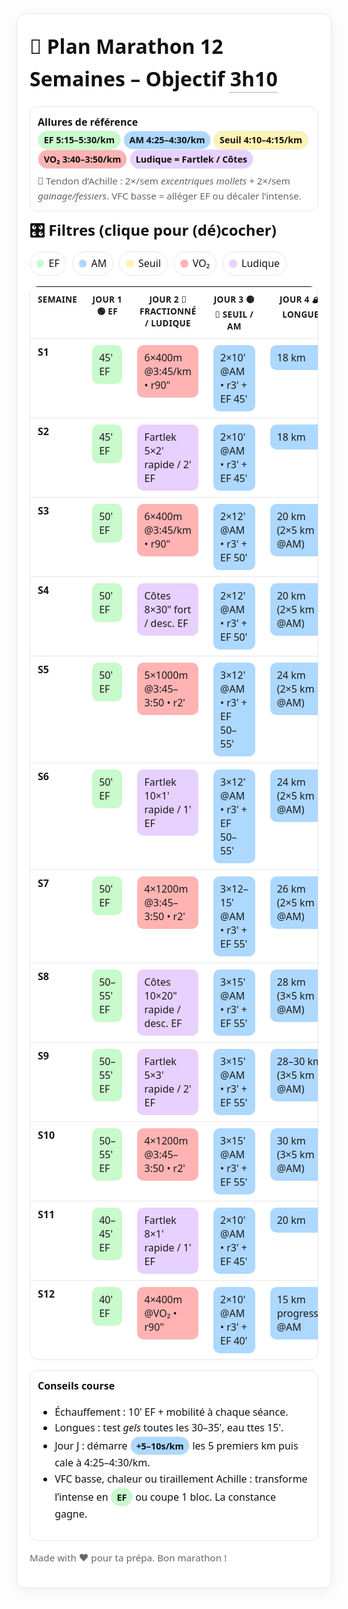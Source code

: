 <!-- =========================
  PLAN MARATHON – OBJECTIF 3h10
  GitHub Pages ready • HTML+CSS only • No JS
========================= -->

<style>
:root{
  --bg: #ffffff; --fg:#111; --muted:#666; --border:#e5e7eb;
  --ef:#c8facc; --am:#add8ff; --seuil:#fff3b3; --vo2:#ffb3b3; --fun:#e7d1ff;
  --accent:#2563eb; --ok:#16a34a; --warn:#d97706; --danger:#dc2626;
}
@media (prefers-color-scheme: dark){
  :root{
    --bg:#0b0f14; --fg:#e6edf3; --muted:#9aa4ae; --border:#1f2937;
    --ef:#12371a; --am:#0d2e47; --seuil:#3b3006; --vo2:#3d1111; --fun:#2b1d3a;
    --accent:#60a5fa;
  }
}
.marathon-wrap{font: 16px/1.6 system-ui, -apple-system, Segoe UI, Roboto, Ubuntu, Cantarell, "Helvetica Neue", Arial, "Noto Sans", "Apple Color Emoji","Segoe UI Emoji"; color:var(--fg); background:var(--bg); border:1px solid var(--border); border-radius:14px; padding:20px; box-shadow:0 6px 20px rgba(0,0,0,.05)}
h1,h2{margin:.2em 0 .6em}
.badge{display:inline-block; padding:.2em .6em; border-radius:999px; font-weight:700; font-size:.9em; border:1px solid var(--border)}
.badge.ef{background:var(--ef)} .badge.am{background:var(--am)}
.badge.seuil{background:var(--seuil)} .badge.vo2{background:var(--vo2)}
.badge.fun{background:var(--fun)}
.legend{display:flex; gap:.5rem; flex-wrap:wrap; margin:.6rem 0 1rem}
.card{border:1px solid var(--border); border-radius:12px; padding:12px; margin:.7rem 0; background:linear-gradient(180deg, rgba(255,255,255,.6), rgba(255,255,255,.3));}
@media (prefers-color-scheme: dark){ .card{background:linear-gradient(180deg, rgba(255,255,255,.03), rgba(255,255,255,.01));} }
.small{color:var(--muted); font-size:.95em}

/* Filter bar (checkbox hack) */
.filters{display:flex; flex-wrap:wrap; gap:.6rem; align-items:center; margin:.8rem 0 1rem}
.filter{user-select:none; display:inline-flex; align-items:center; gap:.45rem; padding:.35rem .6rem; border:1px solid var(--border); border-radius:999px; cursor:pointer; transition:.15s transform}
.filter:hover{transform:translateY(-1px)}
.filters input{display:none}
.filter .dot{width:.8em; height:.8em; border-radius:50%}
.dot.ef{background:var(--ef)} .dot.am{background:var(--am)} .dot.seuil{background:var(--seuil)}
.dot.vo2{background:var(--vo2)} .dot.fun{background:var(--fun)}
.filters input:not(:checked)+.filter{opacity:.55}

/* Table */
.table{width:100%; border-collapse:separate; border-spacing:0; overflow:hidden; border-radius:14px; border:1px solid var(--border)}
.table th,.table td{padding:10px 12px; border-bottom:1px solid var(--border); vertical-align:top}
.table thead th{position:sticky; top:0; background:var(--bg); z-index:1; font-weight:800; text-transform:uppercase; letter-spacing:.02em; font-size:.85em}
.table tr:last-child td{border-bottom:none}
.tag{display:inline-flex; align-items:center; gap:.35rem; font-weight:700; padding:.25rem .55rem; border-radius:999px; border:1px solid var(--border)}
.tag.ef{background:var(--ef)} .tag.am{background:var(--am)}
.tag.seuil{background:var(--seuil)} .tag.vo2{background:var(--vo2)} .tag.fun{background:var(--fun)}
.session{border-radius:10px; padding:8px 10px; border:1px dashed transparent}
.session.ef{background:var(--ef)} .session.am{background:var(--am)}
.session.seuil{background:var(--seuil)} .session.vo2{background:var(--vo2)}
.session.fun{background:var(--fun)}

/* Hover coach tooltip */
.coach{position:relative; cursor:help; white-space:nowrap; border-bottom:1px dotted var(--muted)}
.coach:hover::after{
  content: attr(data-tip);
  position:absolute; left:0; top:100%; margin-top:.35rem;
  background:var(--bg); color:var(--fg); border:1px solid var(--border);
  padding:.45rem .6rem; border-radius:10px; box-shadow:0 10px 30px rgba(0,0,0,.12);
  width:max-content; max-width:36ch; white-space:normal; z-index:2
}

/* Filtering logic */
#f-ef:not(:checked) ~ .plan .session.ef{opacity:.18}
#f-am:not(:checked) ~ .plan .session.am{opacity:.18}
#f-seuil:not(:checked) ~ .plan .session.seuil{opacity:.18}
#f-vo2:not(:checked) ~ .plan .session.vo2{opacity:.18}
#f-fun:not(:checked) ~ .plan .session.fun{opacity:.18}

/* Responsive */
@media (max-width:880px){
  .table th:nth-child(3), .table td:nth-child(3){display:none} /* cache Jour 2 sur petits écrans pour compacter */
}
@media (max-width:640px){
  .table thead{display:none}
  .table tr{display:block; border-bottom:1px solid var(--border); padding:12px}
  .table td{display:block; border:none; padding:6px 0}
  .mobile-h{font-weight:700; text-transform:uppercase; color:var(--muted); font-size:.8em}
}
</style>

<div class="marathon-wrap">

<h1>🏃 Plan Marathon 12 Semaines – Objectif <span class="coach" data-tip="Allure cible : 4:25–4:30/km, soit ≈3:10 sur marathon si nutrition/météo OK.">3h10</span></h1>

<div class="card">
  <strong>Allures de référence</strong><br>
  <span class="badge ef">EF 5:15–5:30/km</span>
  <span class="badge am">AM 4:25–4:30/km</span>
  <span class="badge seuil">Seuil 4:10–4:15/km</span>
  <span class="badge vo2">VO₂ 3:40–3:50/km</span>
  <span class="badge fun">Ludique = Fartlek / Côtes</span>
  <div class="small" style="margin-top:.4rem">🎯 Tendon d’Achille : 2×/sem <em>excentriques mollets</em> + 2×/sem <em>gainage/fessiers</em>. VFC basse = alléger EF ou décaler l’intense.</div>
</div>

<h2>🎛️ Filtres (clique pour (dé)cocher)</h2>
<div class="filters">
  <input id="f-ef" type="checkbox" checked>
  <label class="filter" for="f-ef"><span class="dot ef"></span> EF</label>

  <input id="f-am" type="checkbox" checked>
  <label class="filter" for="f-am"><span class="dot am"></span> AM</label>

  <input id="f-seuil" type="checkbox" checked>
  <label class="filter" for="f-seuil"><span class="dot seuil"></span> Seuil</label>

  <input id="f-vo2" type="checkbox" checked>
  <label class="filter" for="f-vo2"><span class="dot vo2"></span> VO₂</label>

  <input id="f-fun" type="checkbox" checked>
  <label class="filter" for="f-fun"><span class="dot fun"></span> Ludique</label>
</div>

<div class="plan">
<table class="table">
  <thead>
    <tr>
      <th>Semaine</th>
      <th>Jour 1 🟢 EF</th>
      <th>Jour 2 🔴 Fractionné / Ludique</th>
      <th>Jour 3 🟡🔵 Seuil / AM</th>
      <th>Jour 4 🏔️ Longue</th>
      <th>Coach 💬</th>
    </tr>
  </thead>

  <!-- ===== S1–S4 Base ===== -->
  <tr>
    <td><strong>S1</strong></td>
    <td><div class="session ef">45' EF</div></td>
    <td><div class="session vo2">6×400m @3:45/km • r90"</div></td>
    <td><div class="session am">2×10' @AM • r3' + EF 45'</div></td>
    <td><div class="session am">18 km</div></td>
    <td><span class="coach" data-tip="Démarre en contrôle. Technique + souffle. Si VFC basse, enlève 1×400m.">Calme et propre.</span></td>
  </tr>

  <tr>
    <td><strong>S2</strong></td>
    <td><div class="session ef">45' EF</div></td>
    <td><div class="session fun">Fartlek 5×2' rapide / 2' EF</div></td>
    <td><div class="session am">2×10' @AM • r3' + EF 45'</div></td>
    <td><div class="session am">18 km</div></td>
    <td><span class="coach" data-tip="Séance fun = relâche + variation d’allure.">Varie pour progresser.</span></td>
  </tr>

  <tr>
    <td><strong>S3</strong></td>
    <td><div class="session ef">50' EF</div></td>
    <td><div class="session vo2">6×400m @3:45/km • r90"</div></td>
    <td><div class="session am">2×12' @AM • r3' + EF 50'</div></td>
    <td><div class="session am">20 km (2×5 km @AM)</div></td>
    <td><span class="coach" data-tip="Premiers blocs AM en longue : hydrate-toi tôt (toutes les 15').">AM en douceur.</span></td>
  </tr>

  <tr>
    <td><strong>S4</strong></td>
    <td><div class="session ef">50' EF</div></td>
    <td><div class="session fun">Côtes 8×30" fort / desc. EF</div></td>
    <td><div class="session am">2×12' @AM • r3' + EF 50'</div></td>
    <td><div class="session am">20 km (2×5 km @AM)</div></td>
    <td><span class="coach" data-tip="Côtes = force/résilience. Reste propre en appuis pour l’Achille.">Force sans casser.</span></td>
  </tr>

  <!-- ===== S5–S8 Spécifique ===== -->
  <tr>
    <td><strong>S5</strong></td>
    <td><div class="session ef">50' EF</div></td>
    <td><div class="session vo2">5×1000m @3:45–3:50 • r2'</div></td>
    <td><div class="session am">3×12' @AM • r3' + EF 50–55'</div></td>
    <td><div class="session am">24 km (2×5 km @AM)</div></td>
    <td><span class="coach" data-tip="Spécifique : mets en place ta routine de gels & boisson.">Routine course.</span></td>
  </tr>

  <tr>
    <td><strong>S6</strong></td>
    <td><div class="session ef">50' EF</div></td>
    <td><div class="session fun">Fartlek 10×1' rapide / 1' EF</div></td>
    <td><div class="session am">3×12' @AM • r3' + EF 50–55'</div></td>
    <td><div class="session am">24 km (2×5 km @AM)</div></td>
    <td><span class="coach" data-tip="Vitesse courte = économie de course. Reste facile.">Économie ++</span></td>
  </tr>

  <tr>
    <td><strong>S7</strong></td>
    <td><div class="session ef">50' EF</div></td>
    <td><div class="session vo2">4×1200m @3:45–3:50 • r2'</div></td>
    <td><div class="session am">3×12–15' @AM • r3' + EF 55'</div></td>
    <td><div class="session am">26 km (2×5 km @AM)</div></td>
    <td><span class="coach" data-tip="Monter le volume sans crispation. Si tiraillement, coupe 1 bloc.">Volume maîtrisé.</span></td>
  </tr>

  <tr>
    <td><strong>S8</strong></td>
    <td><div class="session ef">50–55' EF</div></td>
    <td><div class="session fun">Côtes 10×20" rapide / desc. EF</div></td>
    <td><div class="session am">3×15' @AM • r3' + EF 55'</div></td>
    <td><div class="session am">28 km (3×5 km @AM)</div></td>
    <td><span class="coach" data-tip="Pic de charge : dors bien, ravitaille-toi, écoute VFC.">Pic contrôlé.</span></td>
  </tr>

  <!-- ===== S9–S10 Pic ===== -->
  <tr>
    <td><strong>S9</strong></td>
    <td><div class="session ef">50–55' EF</div></td>
    <td><div class="session fun">Fartlek 5×3' rapide / 2' EF</div></td>
    <td><div class="session am">3×15' @AM • r3' + EF 55'</div></td>
    <td><div class="session am">28–30 km (3×5 km @AM)</div></td>
    <td><span class="coach" data-tip="Simulation course : tenue, gels, timing boissons.">Répétition générale.</span></td>
  </tr>

  <tr>
    <td><strong>S10</strong></td>
    <td><div class="session ef">50–55' EF</div></td>
    <td><div class="session vo2">4×1200m @3:45–3:50 • r2'</div></td>
    <td><div class="session am">3×15' @AM • r3' + EF 55'</div></td>
    <td><div class="session am">30 km (3×5 km @AM)</div></td>
    <td><span class="coach" data-tip="Dernier gros : confiance. Le travail est fait.">Confiance totale.</span></td>
  </tr>

  <!-- ===== S11–S12 Affûtage ===== -->
  <tr>
    <td><strong>S11</strong></td>
    <td><div class="session ef">40–45' EF</div></td>
    <td><div class="session fun">Fartlek 8×1' rapide / 1' EF</div></td>
    <td><div class="session am">2×10' @AM • r3' + EF 45'</div></td>
    <td><div class="session am">20 km</div></td>
    <td><span class="coach" data-tip="Fraîcheur>Volume. Allège si besoin, garde des jambes vives.">Fraîcheur d’abord.</span></td>
  </tr>

  <tr>
    <td><strong>S12</strong></td>
    <td><div class="session ef">40' EF</div></td>
    <td><div class="session vo2">4×400m @VO₂ • r90"</div></td>
    <td><div class="session am">2×10' @AM • r3' + EF 40'</div></td>
    <td><div class="session am">15 km progressif @AM</div></td>
    <td><span class="coach" data-tip="Sourire, confiance, respirations calmes. Prépare ton plan de course.">Prêt pour le jour J.</span></td>
  </tr>

</table>
</div>

<div class="card">
  <strong>Conseils course</strong>
  <ul>
    <li>Échauffement : 10' EF + mobilité à chaque séance.</li>
    <li>Longues : test <em>gels</em> toutes les 30–35', eau ttes 15'.</li>
    <li>Jour J : démarre <span class="badge am">+5–10s/km</span> les 5 premiers km puis cale à 4:25–4:30/km.</li>
    <li>VFC basse, chaleur ou tiraillement Achille : transforme l’intense en <span class="badge ef">EF</span> ou coupe 1 bloc. La constance gagne.</li>
  </ul>
</div>

<p class="small">Made with ❤️ pour ta prépa. Bon marathon !</p>
</div>
